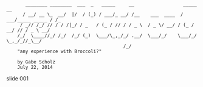            ________ ________  ___  _   _____     __                  _____             __
          / __/ __ \_  __/  |/  / (_) / ___/_ __/ /__    ___  ____  / ___/_____ _____ / /_
         / _// /_/ // / / /|_/ / _   / (_ / // / / _ \  / _ \/ __/ / (_ / __/ // / _ \ __/
        /_/  \____//_/ /_/  /_/ (_)  \___/\_,_/_/ .__/  \___/_/    \___/_/  \_,_/_//_\__/
                                               /_/
        "any experience with Broccoli?"

        by Gabe Scholz
        July 22, 2014

















































































slide 001
